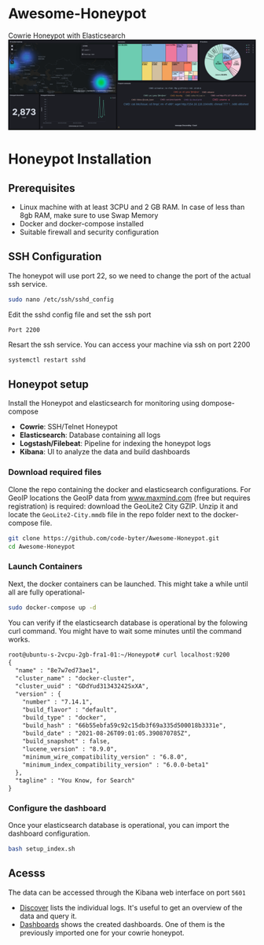 # Awesome-Honeypot
Cowrie Honeypot with Elasticsearch
![alt text](images/dashboard.png)


# Honeypot Installation

## Prerequisites
- Linux machine with at least 3CPU and 2 GB RAM. In case of less than 8gb RAM, make sure to use Swap Memory
- Docker and docker-compose installed
- Suitable firewall and security configuration

## SSH Configuration

The honeypot will use port 22, so we need to change the port of the actual ssh service.
```bash
sudo nano /etc/ssh/sshd_config
```
Edit the sshd config file and set the ssh port
```text
Port 2200
```
Resart the ssh service. You can access your machine via ssh on port 2200
```bash
systemctl restart sshd
```

## Honeypot setup
Install the Honeypot and elasticsearch for monitoring using dompose-compose
- **Cowrie**: SSH/Telnet Honeypot
- **Elasticsearch**: Database containing all logs
- **Logstash/Filebeat**: Pipeline for indexing the honeypot logs
- **Kibana**: UI to analyze the data and build dashboards

### Download required files
Clone the repo containing the docker and elasticsearch configurations. For GeoIP locations the GeoIP data from www.maxmind.com (free but requires registration) is required: download the GeoLite2 City GZIP. Unzip it and locate the ``GeoLite2-City.mmdb`` file in the repo folder next to the docker-compose file.
```bash
git clone https://github.com/code-byter/Awesome-Honeypot.git
cd Awesome-Honeypot
```

### Launch Containers
Next, the docker containers can be launched. This might take a while until all are fully operational-
```bash
sudo docker-compose up -d
```

You can verify if the elasticsearch database is operational by the folowing curl command. You might have to wait some minutes until the command works.
```text
root@ubuntu-s-2vcpu-2gb-fra1-01:~/Honeypot# curl localhost:9200
{
  "name" : "8e7w7ed73ae1",
  "cluster_name" : "docker-cluster",
  "cluster_uuid" : "GDdYud31343242SxXA",
  "version" : {
    "number" : "7.14.1",
    "build_flavor" : "default",
    "build_type" : "docker",
    "build_hash" : "66b55ebfa59c92c15db3f69a335d500018b3331e",
    "build_date" : "2021-08-26T09:01:05.390870785Z",
    "build_snapshot" : false,
    "lucene_version" : "8.9.0",
    "minimum_wire_compatibility_version" : "6.8.0",
    "minimum_index_compatibility_version" : "6.0.0-beta1"
  },
  "tagline" : "You Know, for Search"
}
```
### Configure the dashboard
Once your elasticsearch database is operational, you can import the dashboard configuration.  
```bash
bash setup_index.sh
```

## Acesss

The data can be accessed through the Kibana web interface on port ``5601``
- [Discover](http://localhost:5601/app/discover) lists the individual logs. It's useful to get an overview of the data and query it.
- [Dashboards](http://localhost:5601/app/dashboards) shows the created dashboards. One of them is the previously imported one for your cowrie honeypot.  
